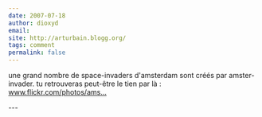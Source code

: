 ```yaml
---
date: 2007-07-18
author: dioxyd
email: 
site: http://arturbain.blogg.org/
tags: comment
permalink: false
---
```


<p>une grand nombre de space-invaders d'amsterdam sont créés par amster-invader. tu retrouveras peut-être le tien par là : <a href="http://www.flickr.com/photos/amsterinvader/" title="http://www.flickr.com/photos/amsterinvader/" rel="nofollow">www.flickr.com/photos/ams...</a></p>
---